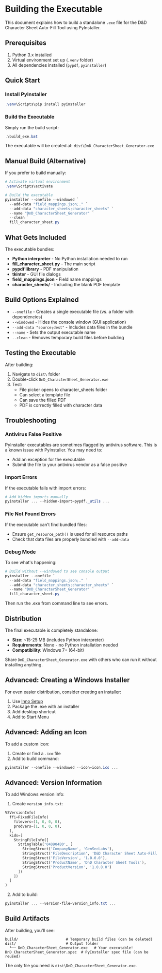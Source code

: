 # Building the Executable

This document explains how to build a standalone `.exe` file for the D&D Character Sheet Auto-Fill Tool using PyInstaller.

## Prerequisites

1. Python 3.x installed
2. Virtual environment set up (`.venv` folder)
3. All dependencies installed (`pypdf`, `pyinstaller`)

## Quick Start

### Install PyInstaller

```powershell
.venv\Scripts\pip install pyinstaller
```

### Build the Executable

Simply run the build script:

```powershell
.\build_exe.bat
```

The executable will be created at: `dist\DnD_CharacterSheet_Generator.exe`

## Manual Build (Alternative)

If you prefer to build manually:

```powershell
# Activate virtual environment
.venv\Scripts\activate

# Build the executable
pyinstaller --onefile --windowed `
  --add-data "field_mappings.json;." `
  --add-data "character_sheets;character_sheets" `
  --name "DnD_CharacterSheet_Generator" `
  --clean `
  fill_character_sheet.py
```

## What Gets Included

The executable bundles:

- **Python interpreter** - No Python installation needed to run
- **fill_character_sheet.py** - The main script
- **pypdf library** - PDF manipulation
- **tkinter** - GUI file dialogs
- **field_mappings.json** - Field name mappings
- **character_sheets/** - Including the blank PDF template

## Build Options Explained

- `--onefile` - Creates a single executable file (vs. a folder with dependencies)
- `--windowed` - Hides the console window (GUI application)
- `--add-data "source;dest"` - Includes data files in the bundle
- `--name` - Sets the output executable name
- `--clean` - Removes temporary build files before building

## Testing the Executable

After building:

1. Navigate to `dist\` folder
2. Double-click `DnD_CharacterSheet_Generator.exe`
3. Test:
   - File picker opens to character_sheets folder
   - Can select a template file
   - Can save the filled PDF
   - PDF is correctly filled with character data

## Troubleshooting

### Antivirus False Positive

PyInstaller executables are sometimes flagged by antivirus software. This is a known issue with PyInstaller. You may need to:
- Add an exception for the executable
- Submit the file to your antivirus vendor as a false positive

### Import Errors

If the executable fails with import errors:

```powershell
# Add hidden imports manually
pyinstaller ... --hidden-import=pypdf._utils ...
```

### File Not Found Errors

If the executable can't find bundled files:
- Ensure `get_resource_path()` is used for all resource paths
- Check that data files are properly bundled with `--add-data`

### Debug Mode

To see what's happening:

```powershell
# Build without --windowed to see console output
pyinstaller --onefile `
  --add-data "field_mappings.json;." `
  --add-data "character_sheets;character_sheets" `
  --name "DnD_CharacterSheet_Generator" `
  fill_character_sheet.py
```

Then run the .exe from command line to see errors.

## Distribution

The final executable is completely standalone:

- **Size**: ~15-25 MB (includes Python interpreter)
- **Requirements**: None - no Python installation needed
- **Compatibility**: Windows 7+ (64-bit)

Share `DnD_CharacterSheet_Generator.exe` with others who can run it without installing anything.

## Advanced: Creating a Windows Installer

For even easier distribution, consider creating an installer:

1. Use [Inno Setup](https://jrsoftware.org/isinfo.php)
2. Package the .exe with an installer
3. Add desktop shortcut
4. Add to Start Menu

## Advanced: Adding an Icon

To add a custom icon:

1. Create or find a `.ico` file
2. Add to build command:

```powershell
pyinstaller --onefile --windowed --icon=icon.ico ...
```

## Advanced: Version Information

To add Windows version info:

1. Create `version_info.txt`:

```python
VSVersionInfo(
  ffi=FixedFileInfo(
    filevers=(1, 0, 0, 0),
    prodvers=(1, 0, 0, 0),
  ),
  kids=[
    StringFileInfo([
      StringTable('040904B0', [
        StringStruct('CompanyName', 'GenSecLabs'),
        StringStruct('FileDescription', 'D&D Character Sheet Auto-Fill'),
        StringStruct('FileVersion', '1.0.0.0'),
        StringStruct('ProductName', 'DnD Character Sheet Tools'),
        StringStruct('ProductVersion', '1.0.0.0')
      ])
    ])
  ]
)
```

2. Add to build:

```powershell
pyinstaller ... --version-file=version_info.txt ...
```

## Build Artifacts

After building, you'll see:

```
build/                      # Temporary build files (can be deleted)
dist/                       # Output folder
  └── DnD_CharacterSheet_Generator.exe   # Your executable!
DnD_CharacterSheet_Generator.spec  # PyInstaller spec file (can be reused)
```

The only file you need is `dist\DnD_CharacterSheet_Generator.exe`.
